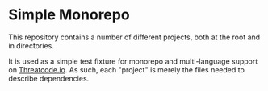 # Simple Monorepo

This repository contains a number of different projects, both at the root and in directories.

It is used as a simple test fixture for monorepo and multi-language support on [Threatcode.io](https://threatcode.io). As such, each "project" is merely the files needed to describe dependencies.
